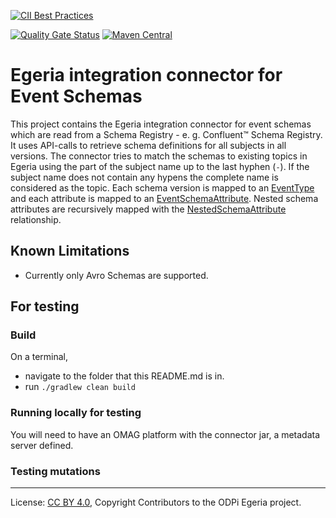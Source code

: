 <!-- SPDX-License-Identifier: CC-BY-4.0 -->
<!-- Copyright Contributors to the ODPi Egeria project. -->

[![CII Best Practices](https://bestpractices.coreinfrastructure.org/projects/3044/badge)](https://bestpractices.coreinfrastructure.org/projects/3044)

[//]: # ([![Azure]&#40;https://dev.azure.com/odpi/egeria/_apis/build/status/odpi.egeria&#41;]&#40;https://dev.azure.com/odpi/Egeria/_build&#41;)
[![Quality Gate Status](https://sonarcloud.io/api/project_badges/measure?project=odpi_egeria&metric=alert_status)](https://sonarcloud.io/dashboard?id=odpi_egeria)
[![Maven Central](https://img.shields.io/maven-central/v/org.odpi.egeria/egeria)](https://mvnrepository.com/artifact/org.odpi.egeria)


# Egeria integration connector for Event Schemas

This project contains the Egeria integration connector for event schemas which are read from a Schema Registry - e. g. Confluent&trade; Schema Registry. It uses API-calls to retrieve 
schema definitions for all subjects in all versions. The connector tries to match
the schemas to existing topics in Egeria using the part of the subject name up to the last hyphen (`-`). 
If the subject name does not contain any hypens the complete name is considered as the topic.
Each schema version is mapped to an [EventType](https://egeria-project.org/types/5/0535-Event-Schemas/#eventtype)  
and each attribute is mapped to an [EventSchemaAttribute](https://egeria-project.org/types/5/0535-Event-Schemas/#eventschemaattribute). 
Nested schema attributes are recursively mapped with the [NestedSchemaAttribute](https://egeria-project.org/types/5/0505-Schema-Attributes/#nestedschemaattribute-relationship)
relationship.


[//]: # (This integration connector needs to be configured. The following steps can be performed using the postman collection to set this connector up.)

## Known Limitations
* Currently only Avro Schemas are supported. 


## For testing

### Build
On a terminal,
* navigate to the folder that this README.md is in.
* run ```./gradlew clean build```

### Running locally for testing

You will need to have an OMAG platform with the connector jar, a metadata server defined.

### Testing mutations

[//]: # (TODO: extend with testing information)

----
License: [CC BY 4.0](https://creativecommons.org/licenses/by/4.0/),
Copyright Contributors to the ODPi Egeria project.
